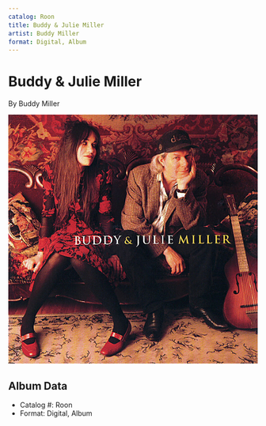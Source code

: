 ```yaml
---
catalog: Roon
title: Buddy & Julie Miller
artist: Buddy Miller
format: Digital, Album
---
```


# Buddy & Julie Miller

By Buddy Miller

![](../../assets/albumcovers/Buddy_Miller-Buddy_and_Julie_Miller.png)

## Album Data

- Catalog #: Roon
- Format: Digital, Album

